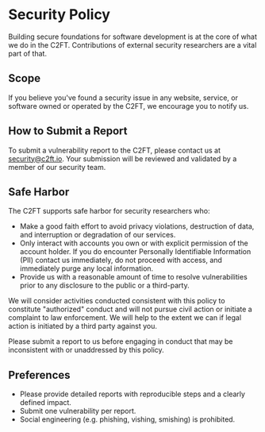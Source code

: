 # Security Policy

Building secure foundations for software development is at the core of what we do in the C2FT. Contributions of external security researchers are a vital part of that.

## Scope

If you believe you've found a security issue in any website, service, or software owned or operated by the C2FT, we encourage you to notify us.

## How to Submit a Report

To submit a vulnerability report to the C2FT, please contact us at [security@c2ft.io](mailto:security@c2ft@gmail.com). Your submission will be reviewed and validated by a member of our security team.

## Safe Harbor

The C2FT supports safe harbor for security researchers who:

* Make a good faith effort to avoid privacy violations, destruction of data, and interruption or degradation of our services.
* Only interact with accounts you own or with explicit permission of the account holder. If you do encounter Personally Identifiable Information (PII) contact us immediately, do not proceed with access, and immediately purge any local information.
* Provide us with a reasonable amount of time to resolve vulnerabilities prior to any disclosure to the public or a third-party.

We will consider activities conducted consistent with this policy to constitute "authorized" conduct and will not pursue civil action or initiate a complaint to law enforcement. We will help to the extent we can if legal action is initiated by a third party against you.

Please submit a report to us before engaging in conduct that may be inconsistent with or unaddressed by this policy.

## Preferences

* Please provide detailed reports with reproducible steps and a clearly defined impact.
* Submit one vulnerability per report.
* Social engineering (e.g. phishing, vishing, smishing) is prohibited.
